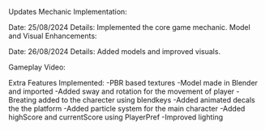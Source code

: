 Updates
Mechanic Implementation:

Date: 25/08/2024
Details: Implemented the core game mechanic.
Model and Visual Enhancements:

Date: 26/08/2024
Details: Added models and improved visuals.

Gameplay Video:

Extra Features Implemented:
-PBR based textures
-Model made in Blender and imported
-Added sway and rotation for the movement of player
-Breating added to the charecter using blendkeys
-Added animated decals the the platform
-Added particle system for the main character
-Added highScore and currentScore using PlayerPref
-Improved lighting
